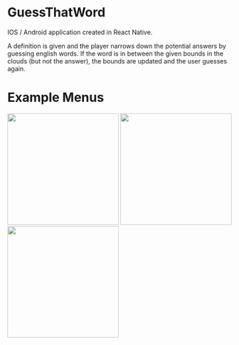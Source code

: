 # GuessThatWord
IOS / Android application created in React Native.

A definition is given and the player narrows down the potential answers by guessing english words. If the word is in between the given bounds in the clouds (but not the answer), the bounds are updated and the user guesses again.

# Example Menus

<img src="https://gyazo.com/1d13e788d68d8bab37bb307ca59ff966.jpg" width="250"> <img src="https://i.gyazo.com/3479f86ebee179e6f0ce83eead959ee3.jpg" width="250"> <img src="https://i.gyazo.com/20d0e30e34631d14edcceb6a8a0106b5.jpg" width="250">
